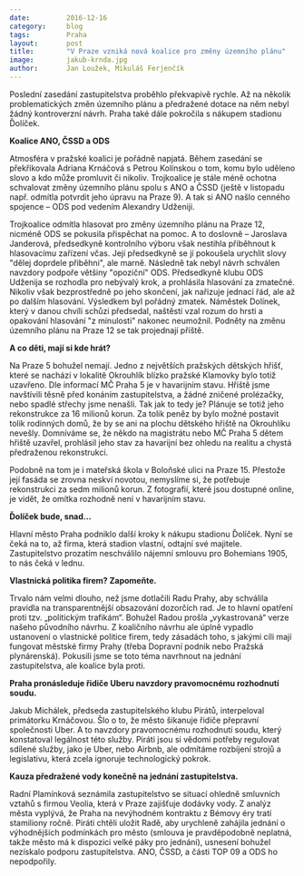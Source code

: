 ```yaml
---
date:         2016-12-16
category:     blog
tags:         Praha
layout:       post
title:        "V Praze vzniká nová koalice pro změny územního plánu" 
image:        jakub-krnda.jpg
author:       Jan Loužek, Mikuláš Ferjenčík
---
```


Poslední zasedání zastupitelstva proběhlo překvapivě rychle. Až na několik problematických změn územního plánu a předražené dotace na něm nebyl žádný kontroverzní návrh. Praha také dále pokročila s nákupem stadionu Ďolíček. 

**Koalice ANO, ČSSD a ODS**

Atmosféra v pražské koalici je pořádně napjatá. Během zasedání se překřikovala Adriana Krnáčová s Petrou Kolínskou o tom, komu bylo uděleno slovo a kdo může promluvit či nikoliv. Trojkoalice je stále méně ochotna schvalovat změny územního plánu spolu s ANO a ČSSD (ještě v listopadu např. odmítla potvrdit jeho úpravu na Praze 9). A tak si ANO našlo cenného spojence – ODS pod vedením Alexandry Udženiji. 

Trojkoalice odmítla hlasovat pro změny územního plánu na Praze 12, nicméně ODS se pokusila přispěchat na pomoc. A to doslovně – Jaroslava Janderová, předsedkyně kontrolního výboru však nestihla přiběhnout k hlasovacímu zařízení včas. Její předsedkyně se jí pokoušela urychlit slovy "dělej doprdele přiběhni", ale marně. Následně tak nebyl návrh schválen navzdory podpoře většiny "opoziční" ODS. Předsedkyně klubu ODS Udženija se rozhodla pro nebývalý krok, a prohlásila hlasování za zmatečné. Nikoliv však bezprostředně po jeho skončení, jak nařizuje jednací řád, ale až po dalším hlasování. Výsledkem byl pořádný zmatek. Náměstek Dolínek, který v danou chvíli schůzi předsedal, naštěstí vzal rozum do hrsti a opakování hlasování "z minulosti" nakonec neumožnil. Podněty na změnu územního plánu na Praze 12 se tak projednají příště. 

**A co děti, mají si kde hrát?**

Na Praze 5 bohužel nemají. Jedno z největších pražských dětských hřišť, které se nachází v lokalitě Okrouhlík blízko pražské Klamovky bylo totiž uzavřeno. Dle informací MČ Praha 5 je v havarijním stavu. Hřiště jsme navštívili těsně před konáním zastupitelstva, a žádné zničené prolézačky, nebo spadlé střechy jsme nenašli. Tak jak to tedy je? Plánuje se totiž jeho rekonstrukce za 16 milionů korun. Za tolik peněz by bylo možné postavit tolik rodinných domů, že by se ani na plochu dětského hřiště na Okrouhlíku nevešly. Domníváme se, že někdo na magistrátu nebo MČ Praha 5 dětem hřiště uzavřel, prohlásil jeho stav za havarijní bez ohledu na realitu a chystá předraženou rekonstrukci. 

Podobně na tom je i mateřská škola v Boloňské ulici na Praze 15. Přestože její fasáda se zrovna neskví novotou, nemyslíme si, že potřebuje rekonstrukci za sedm milionů korun. Z fotografií, které jsou dostupné online, je vidět, že omítka rozhodně není v havarijním stavu. 

**Ďolíček bude, snad...**

Hlavní město Praha podniklo další kroky k nákupu stadionu Ďolíček. Nyní se čeká na to, až firma, která stadion vlastní, odtajní své majitele. Zastupitelstvo prozatím neschválilo nájemní smlouvu pro Bohemians 1905, to nás čeká v lednu. 

**Vlastnická politika firem? Zapomeňte.**

Trvalo nám velmi dlouho, než jsme dotlačili Radu Prahy, aby schválila pravidla na transparentnější obsazování dozorčích rad. Je to hlavní opatření proti tzv. „politickým trafikám“. Bohužel Radou prošla „vykastrovaná“ verze našeho původního návrhu. Z koaličního návrhu ale úplně vypadlo ustanovení o vlastnické politice firem, tedy zásadách toho, s jakými cíli mají fungovat městské firmy Prahy (třeba Dopravní podnik nebo Pražská plynárenská). Pokusili jsme se toto téma navrhnout na jednání zastupitelstva, ale koalice byla proti. 

**Praha pronásleduje řidiče Uberu navzdory pravomocnému rozhodnutí soudu.**

Jakub Michálek, předseda zastupitelského klubu Pirátů, interpeloval primátorku Krnáčovou. Šlo o to, že město šikanuje řidiče přepravní společnosti Uber. A to navzdory pravomocnému rozhodnutí soudu, který konstatoval legálnost této služby. Piráti jsou si vědomi potřeby regulovat sdílené služby, jako je Uber, nebo Airbnb, ale odmítáme rozbíjení strojů a legislativu, která zcela ignoruje technologický pokrok. 

**Kauza předražené vody konečně na jednání zastupitelstva.**

Radní Plamínková seznámila zastupitelstvo se situací ohledně smluvních vztahů s firmou Veolia, která v Praze zajišťuje dodávky vody. Z analýz města vyplývá, že Praha na nevýhodném kontraktu z Bémovy éry tratí stamiliony ročně. Piráti chtěli uložit Radě, aby urychleně zahájila jednání o výhodnějších podmínkách pro město (smlouva je pravděpodobně neplatná, takže město má k dispozici velké páky pro jednání), usnesení bohužel nezískalo podporu zastupitelstva. ANO, ČSSD, a části TOP 09 a ODS ho nepodpořily. 
